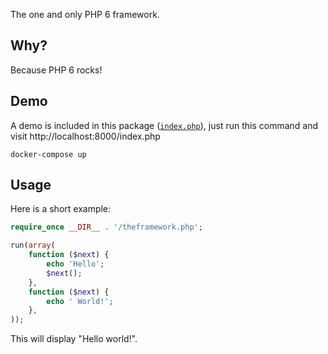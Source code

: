 The one and only PHP 6 framework.

## Why?

Because PHP 6 rocks!

## Demo

A demo is included in this package ([`index.php`](index.php)), just run this command and visit http://localhost:8000/index.php

```
docker-compose up
```

## Usage

Here is a short example:

```php
require_once __DIR__ . '/theframework.php';

run(array(
    function ($next) {
        echo 'Hello';
        $next();
    },
    function ($next) {
        echo ' World!';
    },
));
```

This will display "Hello world!".
